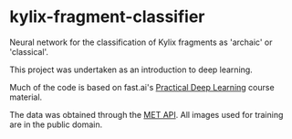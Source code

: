 # kylix-fragment-classifier

Neural network for the classification of Kylix fragments as 'archaic' or 'classical'.

This project was undertaken as an introduction to deep learning.

Much of the code is based on fast.ai's [Practical Deep Learning](https://course.fast.ai) course material.

The data was obtained through the [MET API](https://metmuseum.github.io). All images used for training are in the public domain.
